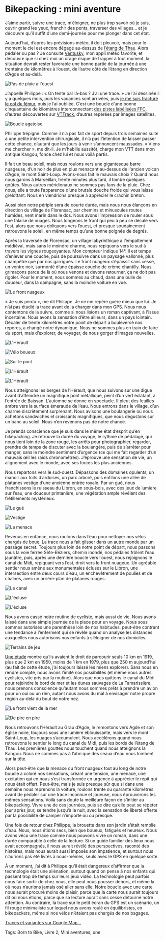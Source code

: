 # Bikepacking : mini aventure

J’aime partir, suivre une trace, m’éloigner, ne plus trop savoir où je suis, ouvrir grand les yeux, franchir des ponts, traverser des villages… et je découvre qu’il suffit d’une demi-journée pour me plonger dans cet état.<span id="more-53020"></span>

Aujourd’hui, d’après les prévisions météo, il doit pleuvoir, mais pour le moment le ciel est encore dégagé au-dessus de [l’étang de Thau](https://tcrouzet.com/2019/11/17/gravel-le-tour-de-letang/). Alors pédaler ou pas ? Je consulte [Ventusky](https://www.ventusky.com/), mon appli météo favorite, et découvre que si chez moi un orage risque de frapper à tout moment, la situation devrait rester favorable une bonne partie de la journée à une trentaine de kilomètres à l’ouest, de l’autre côté de l’étang en direction d’Agde et au-delà.

![Pas de pluie à l'ouest](https://tcrouzet.com/images_tc/2019/11/IMG_7525.jpeg)

J’appelle Philippe : « On tente par là-bas ? J’ai une trace. » Je l’ai dessinée il y a quelques mois, puis les vacances sont arrivées, puis [je me suis fracturé le col du fémur](https://tcrouzet.com/2019/08/28/un-auteur-se-fracture-le-femur-pour-faire-parler-de-lui/), puis je l’ai oubliée. C’est une boucle d’une bonne cinquantaine de kilomètres interconnectant [des pistes labélisées FFC](https://sitesvtt.ffc.fr/sites/herault-canaldumidi-mediterranee/), d’autres découvertes sur [VTTrack](http://www.vttrack.fr/), d’autres repérées par images satellites.

![Boucle agatoise](https://tcrouzet.com/images_tc/2019/11/agatoise.png)

Philippe trépigne. Comme il n’a pas fait de sport depuis trois semaines suite à une petite intervention chirurgicale, il n’a pas l’intention de laisser passer cette chance, d’autant que les jours à venir s’annoncent maussades. « Viens me chercher », me dit-il. Je m’habille aussitôt, charge mon VTT dans mon antique Kangou, fonce chez lui et nous voilà partis.

Il fait un beau soleil, mais nous roulons vers une gigantesque barre nuageuse, d’un noir de plus en plus menaçant au-dessus de l'ancien volcan d’Agde, le mont Saint-Loup. Avons-nous fait le mauvais choix ? Quand nous nous garons à Marseillan, trente minutes plus tard, il tombe quelques goûtes. Nous autres méridionaux ne sommes pas fans de la pluie. Chez nous, elle a toute l’apparence d’une brutale douche froide qui vous laisse grelottant. Nous en viendrions presque à apprécier le crachin breton.

Aussi bien notre périple sera de courte durée, mais nous nous élançons en direction du village de Florensac, par chemins et minuscules routes humides, vent marin dans le dos. Nous avons l’impression de rouler sous une falaise de nuages. Nous longeons le front qui peu à peu se décale vers l’est, alors que nous obliquons vers l’ouest, et presque soudainement retrouvons le soleil, en même temps qu’une bonne poignée de degrés.

Après la traversée de Florensac, un village labyrinthique à l’empattement médiéval, mais sans le moindre charme, nous repiquons vers le sud à travers les vignes rougeoyantes. Mon compteur indique 14°. Il est temps d’enlever une couche, puis de poursuivre dans un paysage vallonné, plus champêtre que par nos garrigues. Le front nuageux s’épaissit sans cesse, un ventre noir, surmonté d’une épaisse couche de crème chantilly. Nous grimaçons parce de là où nous venons et devons retourner, ça ne doit pas rigoler. Pour le moment, nous sommes au chaud, dans une bulle de douceur, dans la campagne, sans la moindre voiture en vue.

![Le front nuageux](https://tcrouzet.com/images_tc/2019/11/IMG_7443-1.jpeg)

« Je suis perdu », me dit Philippe. Je ne me repère guère mieux que lui. Je n’ai pas étudié la trace avant de la charger dans mon GPS. Nous nous contentons de la suivre, comme si nous lisions un roman captivant, à l'issue incertaine. Nous avons la sensation d’être ailleurs, dans un pays lointain. Décaler de trente kilomètres notre point de départ a bouleversé nos repères, a changé notre dynamique. Nous ne sommes plus en train de faire du sport, mais d’explorer, de voyager, de nous gorger d’images nouvelles.

![L'Hérault](https://tcrouzet.com/images_tc/2019/11/IMG_7450-1.jpeg)

![Vélo boueux](https://tcrouzet.com/images_tc/2019/11/WHATSAPP-IMAGE-2019-11-22-AT-08.09.45-1.jpeg)

![Sur le pont](https://tcrouzet.com/images_tc/2019/11/IMG_7456-1.jpeg)

![L'Hérault](https://tcrouzet.com/images_tc/2019/11/IMG_7468-1.jpeg)

![L'Hérault](https://tcrouzet.com/images_tc/2019/11/IMG_7471-1.jpeg)

Nous atteignons les berges de l’Hérault, que nous suivons sur une digue avant d’atteindre un magnifique pont métallique, peint d’un vert éclatant, à l’entrée de Baissan. L’automne se donne en spectacle. Il pleut des feuilles ambre vers la surface émeraude de l’eau. Nous entrons dans le village, d’un charme discrètement surprenant. Nous avisons une boulangerie où nous achetons sandwiches et croissants magnifiques, que nous dégustons sur un banc au soleil. Nous n’en revenons pas de notre chance.

Je prends conscience que je suis dans le même état d’esprit qu’en bikepacking. Je retrouve la durée du voyage, le rythme de pédalage, qui nous tient loin de la zone rouge, les arrêts pour photographier, regarder, prendre de temps de discuter avec la boulangère, puis de s’arrêter pour manger, sans le moindre sentiment d’urgence (ce qui me fait regarder d’un mauvais œil les raids chronométrés). J’éprouve une sensation de vie, un alignement avec le monde, avec ses forces les plus anciennes.

Nous repartons vers le sud-ouest. Dépassons des domaines opulents, un manoir aux toits d’ardoises, un parc arboré, puis enfilons une allée de platanes vestige d’une ancienne entrée royale. Par un gué, nous franchissons le ruisseau du Libron, en sous-bois, avec des jeux de lumière sur l’eau, une douceur printanière, une végétation ample révélant des frétillements mystérieux.

![Le gué](https://tcrouzet.com/images_tc/2019/11/IMG_7478-1.jpeg)

![Vestige](https://tcrouzet.com/images_tc/2019/11/IMG_7486-1.jpeg)

![La menace](https://tcrouzet.com/images_tc/2019/11/IMG_7491-1.jpeg)

Revenus en enfance, nous roulons dans l’eau pour nettoyer nos vélos chargés de boue. La trace nous a fait glisser dans un autre monde par un passage secret. Toujours plus loin de notre point de départ, nous passons sous la voie ferrée Sète-Béziers, chemin inondé, nos pédales frôlent l’eau jaunâtre, puis, après une dernière boucle vers l’ouest, nous rejoignons le canal du Midi, repiquant vers l’est, droit vers le front nuageux. Un agréable sentier nous amène aux monumentales écluses sur le Libron, une intersection entre deux cours d’eau, un enchevêtrement de poulies et de chaînes, avec un arrière-plan de platanes rouges.

![Le canal](https://tcrouzet.com/images_tc/2019/11/IMG_7498-1.jpeg)

![L'écluse](https://tcrouzet.com/images_tc/2019/11/IMG_7495-1.jpeg)

![L'écluse](https://tcrouzet.com/images_tc/2019/11/IMG_7503-1.jpeg)

Nous avons cassé notre routine de cycliste, mais aussi de vie. Nous avons laissé dans une simple journée de la place pour un voyage. Nous sous sommes autorisés une parenthèse loin de nos habitudes, peut-être contrant une tendance à l’enferment qui se révèle quand on analyse les distances auxquelles nous autorisons nos enfants à s’éloigner de nos domiciles.

![Terrains de jeu](https://tcrouzet.com/images_tc/2019/11/playgraphicDM1406_736x800-2.jpg)

[Une étude](https://www.dailymail.co.uk/news/article-462091/How-children-lost-right-roam-generations.html) montre qu’ils avaient le droit de parcourir seuls 10 km en 1919, plus que 2 km en 1950, moins de 1 km en 1979, plus que 250 m aujourd’hui (au fait de cette étude, j’ai toujours laissé les miens explorer). Sans nous en rendre compte, nous avons l’imité nos possibilités (et même nous autres cyclistes, vite pris par la routine). Alors que nous quittons le canal du Midi pour rejoindre le bord de mer et les dunes sauvages de La Tamarissière, nous prenons conscience qu’autant nous sommes prêts à prendre un avion pour un oui ou un rien, autant nous avons du mal à envisager notre propre région au-delà du bout de notre nez.

![Le front vient de la mer](https://tcrouzet.com/images_tc/2019/11/IMG_7518-1.jpeg)

![De pire en pire](https://tcrouzet.com/images_tc/2019/11/IMG_7521-1.jpeg)

Nous retrouvons l’Hérault au Grau d’Agde, le remontons vers Agde et son église noire, toujours sous une lumière éblouissante, mais vers le mont Saint-Loup, les nuages s’accumulent. Nous accélérons quand nous retrouvons le sentier le long du canal du Midi, puis les bords de l’étang de Thau. Les premières gouttes nous touchent quand nous atteignons la Kangou. Nous ne sommes pas à l’abri que des seaux d’eau nous tombent sur la tête.

Alors peut-être que la menace du front nuageux tout au long de notre boucle a coloré nos sensations, créant une tension, une menace, une excitation qui en nous s’est transformée en urgence à apprécier le répit qui nous était offert. Peut-être, mais je suis presque sûr que si dans une semaine nous reprenons la voiture, roulons trente ou quarante kilomètres avant de pédaler sur une trace inconnue et joueuse, nous éprouverons les mêmes sensations. Voilà sans doute la meilleure façon de s’initier au bikepacking. Vivre une de ces journées, puis se dire qu’elle peut se répéter jour après jour, se tendre jusqu’à la nuit, avec la sensation de liberté offerte par la possibilité de camper n’importe où ou presque.

Une fois de retour chez Philippe, la brouette dans son jardin s’était remplie d’eau. Nous, nous étions secs, bien que boueux, fatigués et heureux. Nous avons vécu une trace comme nous pouvons vivre un roman, dans une durée comparable à celle de la lecture. Si un guide familier des lieux nous avait accompagnés, il nous aurait révélé des perspectives, raconté des histoires, mais nous aurait aussi imposés son impatience, et surtout nous n’aurions pas été livrés à nous-mêmes, seuls avec le GPS en quelque sorte.

À un moment, j’ai dit à Philippe qu’il était dangereux d’affirmer que la technologie était une aliénation, surtout quand on pense à nos enfants qui passent trop de temps sur leurs jeux vidéo. La technologie peut parfois nous faire sortir de chez nous, elle peut nous pousser dehors, et même là où nous n’aurions jamais osé aller sans elle. Notre boucle avec une carte nous aurait procuré moins de plaisir, parce que la carte nous aurait toujours dit où nous étions, parce que sa lecture aurait sans cesse détourné notre attention. Au contraire, la trace sur le petit écran du GPS est un scénario, un fil rouge minimaliste sur lequel nous avons roulé en équilibristes, en bikepackers, même si nos vélos n’étaient pas chargés de nos bagages.

[Traces et variantes sur Google Map…](https://drive.google.com/open?id=1F2f9N3wKvtDhRG7OhlFi9yl2szTu3QVX&usp=sharing)

Tags: Born to Bike, Livre 2, Mini aventures, une